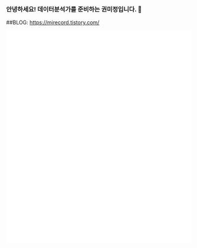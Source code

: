 ### 안녕하세요! 데이터분석가를 준비하는 권미정입니다. 👋
##BLOG: https://mjrecord.tistory.com/

<!--
**kmj-1616/kmj-1616** is a ✨ _special_ ✨ repository because its `README.md` (this file) appears on your GitHub profile.

Here are some ideas to get you started:

- 🔭 I’m currently working on ...
- 🌱 I’m currently learning ...
- 👯 I’m looking to collaborate on ...
- 🤔 I’m looking for help with ...
- 💬 Ask me about ...
- 📫 How to reach me: ...
- 😄 Pronouns: ...
- ⚡ Fun fact: ...
-->
![Metrics](/github-metrics.svg)
